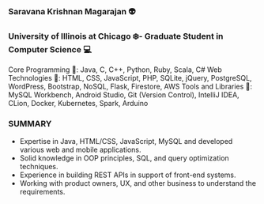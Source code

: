 ### Saravana Krishnan Magarajan :alien:
### University of Illinois at Chicago :snowflake:- Graduate Student in Computer Science :computer:

Core Programming :rocket:: Java, C, C++, Python, Ruby, Scala, C#
Web Technologies :art:: HTML, CSS, JavaScript, PHP, SQLite, jQuery, PostgreSQL, WordPress, Bootstrap, NoSQL, Flask, Firestore, AWS
Tools and Libraries :hammer:: MySQL Workbench, Android Studio, Git (Version Control), IntelliJ IDEA, CLion, Docker, Kubernetes, Spark, Arduino

### SUMMARY
 - Expertise in Java, HTML/CSS, JavaScript, MySQL and developed various web and mobile applications.
 - Solid knowledge in OOP principles, SQL, and query optimization techniques.
 - Experience in building REST APIs in support of front-end systems.
 - Working with product owners, UX, and other business to understand the requirements.
<!--
**skmagarajan/skmagarajan** is a ✨ _special_ ✨ repository because its `README.md` (this file) appears on your GitHub profile.

Here are some ideas to get you started:

- 🔭 I’m currently working on ...
- 🌱 I’m currently learning ...
- 👯 I’m looking to collaborate on ...
- 🤔 I’m looking for help with ...
- 💬 Ask me about ...
- 📫 How to reach me: ...
- 😄 Pronouns: ...
- ⚡ Fun fact: ...
-->
